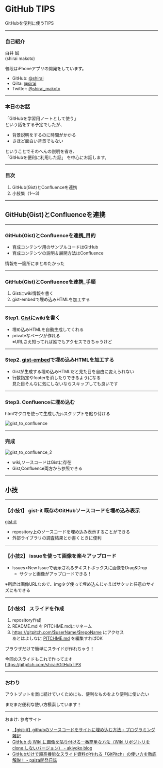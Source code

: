 # GitHub TIPS
GitHubを便利に使うTIPS

---

### 自己紹介

白井 誠  
(shirai makoto)

普段はiPhoneアプリの開発をしています。

- GitHub: [@shirai](https://github.com/shirai)
- Qiita: [@sirai](https://qiita.com/sirai)
- Twitter: [@shirai_makoto](https://twitter.com/shirai_makoto)

---

### 本日のお話

「GitHubを学習用ノートとして使う」  
という話をする予定でしたが、

- 背景説明をするのに時間がかかる
- さほど面白い背景でもない

ということでそのへんの説明を省き、  
「GitHubを便利に利用した話」
を中心にお話します。

---

### 目次

1. GitHub(Gist)とConfluenceを連携  
2. 小技集（1～3)

---

## GitHub(Gist)とConfluenceを連携

---

### GitHub(Gist)とConfluenceを連携_目的

- 育成コンテンツ用のサンプルコードはGitHub
- 育成コンテンツの説明＆展開方法はConfluence

情報を一箇所にまとめたかった

---

### GitHub(Gist)とConfluenceを連携_手順

1. Gistにwiki情報を書く
2. gist-embedで埋め込みHTMLを加工する

---

### Step1. [Gist](https://gist.github.com)にwikiを書く

- 埋め込みHTMLを自動生成してくれる
- privateなページが作れる  
  ※URLさえ知ってれば誰でもアクセスできちゃうけど

---

### Step2. [gist-embed](http://blairvanderhoof.com/gist-embed/)で埋め込みHTMLを加工する

- Gistが生成する埋め込みHTMLだと見た目を自由に変えられない
- 行数指定やfooterを消したりできるようになる  
  見た目そんなに気にしないならスキップしても良いです

---

### Step3. Confluenceに埋め込む

htmlマクロを使って生成したjsスクリプトを貼り付ける

![gist_to_confluence](https://user-images.githubusercontent.com/16277668/41912333-600e93b0-798a-11e8-90d2-853a8b9a42a8.png)

---
### 完成

![gist_to_confluence_2](https://user-images.githubusercontent.com/16277668/41912332-5fe91c48-798a-11e8-82dd-0181310ab774.png)

- wiki,ソースコードはGistに存在
- Gist,Confluence両方から参照できる

---

## 小技

---

### 【小技1】 gist-it 既存のGitHubソースコードを埋め込み表示

[gist-it](http://gist-it.appspot.com/)

- repository上のソースコードを埋め込み表示することができる
- 外部ライブラリの調査結果とか書くときに便利

---

### 【小技2】 issueを使って画像を楽々アップロード

- Issues>New Issueで表示されるテキストボックスに画像をDrag&Drop
  - サクッと画像がアップロードできる！

※所詮は画像URLなので、imgタグ使って埋め込んじゃえばサクッと任意のサイズにもできる

---

### 【小技3】 スライドを作成

1. repository作成
2. README.md を PITCHME.mdにリネーム
3. https://gitpitch.com/$userName/$repoName にアクセス  
  あとはよしなに [PITCHME.md](https://github.com/shirai/GitHubTIPS/blob/master/PITCHME.md) を編集すればOK

ブラウザだけで簡単にスライドが作れちゃう！ 

今回のスライドもこれで作ってます  
https://gitpitch.com/shirai/GitHubTIPS

---

### おわり

アウトプットを楽に続けていくためにも、便利なものをより便利に使いたい

まだまだ便利な使い方模索しています！

---

おまけ: 参考サイト

- [【gist-it】githubのソースコードをサイトに埋め込む方法 - プログラミング雑記](https://algorithm.joho.info/programming/gist-it-github-soucecode-website/)
- [GitHub の Wiki に画像を貼り付ける一番簡単な方法（Wiki リポジトリを clone しないバージョン） - akiyoko blog](http://akiyoko.hatenablog.jp/entry/2016/08/30/051708)
- [GitHubだけで超高機能なスライド資料が作れる「GitPitch」の使い方を徹底解説！ - paiza開発日誌](https://paiza.hatenablog.com/entry/2017/06/22/GitHubだけで超高機能なスライド資料が作れる「GitPitch」の)
